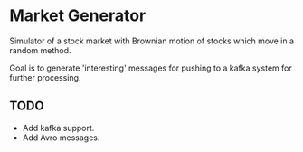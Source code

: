 # Market Generator

Simulator of a stock market with Brownian motion of stocks which move in a random method.

Goal is to generate 'interesting' messages for pushing to a kafka system for further processing.

## TODO

* Add kafka support.
* Add Avro messages.
